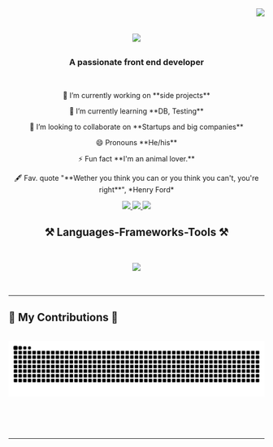 <!--visits counter-->
<img align="right" src="https://visitor-badge.laobi.icu/badge?page_id=EduardoGarciaEnriquez.EduardoGarciaEnriquez" />

<!--text animation-->
<h1 align="center">
    <img src="https://readme-typing-svg.herokuapp.com/?font=Righteous&size=35&center=true&vCenter=true&width=500&height=70&duration=4000&lines=Hello+There!+👋;+I'm+Eduardo+García!;" />
</h1>

<h3 align="center">A passionate front end developer</h3>

<br/>

<div>
  <p align="center">
    🔭 I’m currently working on **side projects**
  </p>
  <p align="center">
    🌱 I’m currently learning **DB, Testing**
  </p>
  <p align="center">
    👯 I’m looking to collaborate on **Startups and big companies**
  </p>
  <p align="center">
    😄 Pronouns **He/his**
  </p>
  <p align="center">
    ⚡ Fun fact **I'm an animal lover.**
  </p>
  <p align="center">
    🖋️ Fav. quote "**Wether you think you can or you think you can't, you're right**", *Henry Ford*
  </p>
</div>

 <p align="center"> 
   <!--my email-->
  <a href="mailto:garciaenriquez.carloseduardo@gmail.com">
    <img src="https://img.shields.io/badge/Gmail-333333?style=for-the-badge&logo=gmail&logoColor=red" />
  </a>

   <!--my linked in profile -->
  <a href="https://www.linkedin.com/in/carlos-eduardo-garcia-enriquez/" target="_blank">
    <img src="https://img.shields.io/badge/LinkedIn-0077B5?style=for-the-badge&logo=linkedin&logoColor=white" target="_blank" />
  </a>

  <!--my portfolio -->
  <a href="https://eduardo-enriquez-portfolio.vercel.app/" target="_blank">
     <img src="https://img.shields.io/badge/Portfolio-FF5722?style=for-the-badge&logo=todoist&logoColor=white" target="_blank" /> 
  </a>
</p>

<h2 align="center">⚒️ Languages-Frameworks-Tools ⚒️</h2>
<br/>
<p align="center">
    <img src="https://skillicons.dev/icons?i=react,bootstrap,mui,html,css,vscode,github,figma,tailwind,git,nodejs,javascript,typescript,nextjs,npm,powershell,astro,azure,babel,bash,bitbucket,sass,cypress,gcp,githubactions,graphql,notion,redux,styledcomponents,vercel,vite,webpack&perline=11" />
  <br>
</p>

<br/>
<hr/>

<p align="center">
  <h2>🐍 My Contributions 🐍</h2>
  <br>
  <img alt="snake eating my contributions" src="https://raw.githubusercontent.com/EduardoGarciaEnriquez/EduardoGarciaEnriquez/output/github-contribution-grid-snake.svg" />
  
  <br/><br/><br/>
</p>

<hr/>
